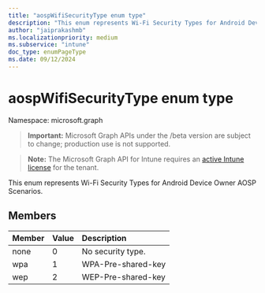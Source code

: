 ```yaml
---
title: "aospWifiSecurityType enum type"
description: "This enum represents Wi-Fi Security Types for Android Device Owner AOSP Scenarios."
author: "jaiprakashmb"
ms.localizationpriority: medium
ms.subservice: "intune"
doc_type: enumPageType
ms.date: 09/12/2024
---
```


# aospWifiSecurityType enum type

Namespace: microsoft.graph

> **Important:** Microsoft Graph APIs under the /beta version are subject to change; production use is not supported.

> **Note:** The Microsoft Graph API for Intune requires an [active Intune license](https://go.microsoft.com/fwlink/?linkid=839381) for the tenant.

This enum represents Wi-Fi Security Types for Android Device Owner AOSP Scenarios.

## Members
|Member|Value|Description|
|:---|:---|:---|
|none|0|No security type.|
|wpa|1|WPA-Pre-shared-key|
|wep|2|WEP-Pre-shared-key|

